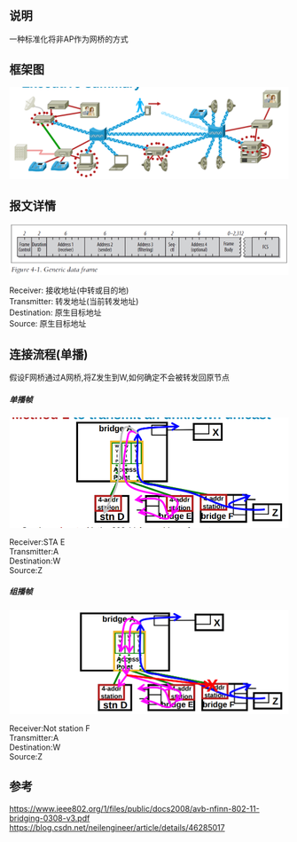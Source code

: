 ## 说明
一种标准化将非AP作为网桥的方式

## 框架图

![4_addr](../asset/4addr_struct.png)

## 报文详情

![proto](../asset/4_addr_proto.png)

Receiver: 接收地址(中转或目的地)           
Transmitter: 转发地址(当前转发地址)           
Destination: 原生目标地址       
Source: 原生目标地址

## 连接流程(单播)
假设F网桥通过A网桥,将Z发生到W,如何确定不会被转发回原节点

##### 单播帧           

![unicast](../asset/4_addr_unicast.png)

Receiver:STA E   
Transmitter:A      
Destination:W    
Source:Z


##### 组播帧

![multi](../asset/4_addr_multi.png)

Receiver:Not station F        
Transmitter:A      
Destination:W    
Source:Z








## 参考
https://www.ieee802.org/1/files/public/docs2008/avb-nfinn-802-11-bridging-0308-v3.pdf        
https://blog.csdn.net/neilengineer/article/details/46285017




